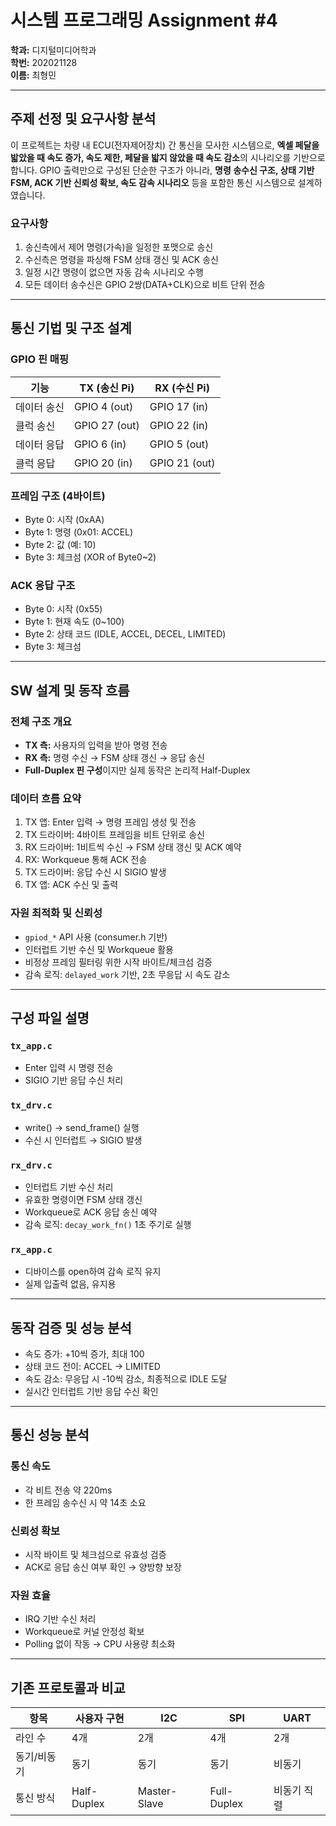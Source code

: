 
# 시스템 프로그래밍 Assignment #4

**학과:** 디지털미디어학과  
**학번:** 202021128  
**이름:** 최형민

---

## 주제 선정 및 요구사항 분석

이 프로젝트는 차량 내 ECU(전자제어장치) 간 통신을 모사한 시스템으로, **엑셀 페달을 밟았을 때 속도 증가, 속도 제한, 페달을 밟지 않았을 때 속도 감소**의 시나리오를 기반으로 합니다. GPIO 출력만으로 구성된 단순한 구조가 아니라, **명령 송수신 구조, 상태 기반 FSM, ACK 기반 신뢰성 확보, 속도 감속 시나리오** 등을 포함한 통신 시스템으로 설계하였습니다.

### 요구사항

1. 송신측에서 제어 명령(가속)을 일정한 포맷으로 송신  
2. 수신측은 명령을 파싱해 FSM 상태 갱신 및 ACK 송신  
3. 일정 시간 명령이 없으면 자동 감속 시나리오 수행  
4. 모든 데이터 송수신은 GPIO 2쌍(DATA+CLK)으로 비트 단위 전송  

---

## 통신 기법 및 구조 설계

### GPIO 핀 매핑

| 기능        | TX (송신 Pi) | RX (수신 Pi) |
|-------------|--------------|--------------|
| 데이터 송신 | GPIO 4 (out) | GPIO 17 (in) |
| 클럭 송신   | GPIO 27 (out)| GPIO 22 (in) |
| 데이터 응답 | GPIO 6 (in)  | GPIO 5 (out) |
| 클럭 응답   | GPIO 20 (in) | GPIO 21 (out)|

### 프레임 구조 (4바이트)

- Byte 0: 시작 (0xAA)  
- Byte 1: 명령 (0x01: ACCEL)  
- Byte 2: 값 (예: 10)  
- Byte 3: 체크섬 (XOR of Byte0~2)

### ACK 응답 구조

- Byte 0: 시작 (0x55)  
- Byte 1: 현재 속도 (0~100)  
- Byte 2: 상태 코드 (IDLE, ACCEL, DECEL, LIMITED)  
- Byte 3: 체크섬  

---

## SW 설계 및 동작 흐름

### 전체 구조 개요

- **TX 측:** 사용자의 입력을 받아 명령 전송  
- **RX 측:** 명령 수신 → FSM 상태 갱신 → 응답 송신  
- **Full-Duplex 핀 구성**이지만 실제 동작은 논리적 Half-Duplex  

### 데이터 흐름 요약

1. TX 앱: Enter 입력 → 명령 프레임 생성 및 전송  
2. TX 드라이버: 4바이트 프레임을 비트 단위로 송신  
3. RX 드라이버: 1비트씩 수신 → FSM 상태 갱신 및 ACK 예약  
4. RX: Workqueue 통해 ACK 전송  
5. TX 드라이버: 응답 수신 시 SIGIO 발생  
6. TX 앱: ACK 수신 및 출력

### 자원 최적화 및 신뢰성

- `gpiod_*` API 사용 (consumer.h 기반)  
- 인터럽트 기반 수신 및 Workqueue 활용  
- 비정상 프레임 필터링 위한 시작 바이트/체크섬 검증  
- 감속 로직: `delayed_work` 기반, 2초 무응답 시 속도 감소  

---

## 구성 파일 설명

### `tx_app.c`

- Enter 입력 시 명령 전송  
- SIGIO 기반 응답 수신 처리  

### `tx_drv.c`

- write() → send_frame() 실행  
- 수신 시 인터럽트 → SIGIO 발생  

### `rx_drv.c`

- 인터럽트 기반 수신 처리  
- 유효한 명령이면 FSM 상태 갱신  
- Workqueue로 ACK 응답 송신 예약  
- 감속 로직: `decay_work_fn()` 1초 주기로 실행  

### `rx_app.c`

- 디바이스를 open하여 감속 로직 유지  
- 실제 입출력 없음, 유지용  

---

## 동작 검증 및 성능 분석

- 속도 증가: +10씩 증가, 최대 100  
- 상태 코드 전이: ACCEL → LIMITED  
- 속도 감소: 무응답 시 -10씩 감소, 최종적으로 IDLE 도달  
- 실시간 인터럽트 기반 응답 수신 확인  

---

## 통신 성능 분석

### 통신 속도

- 각 비트 전송 약 220ms  
- 한 프레임 송수신 시 약 14초 소요  

### 신뢰성 확보

- 시작 바이트 및 체크섬으로 유효성 검증  
- ACK로 응답 송신 여부 확인 → 양방향 보장  

### 자원 효율

- IRQ 기반 수신 처리  
- Workqueue로 커널 안정성 확보  
- Polling 없이 작동 → CPU 사용량 최소화  

---

## 기존 프로토콜과 비교

| 항목 | 사용자 구현 | I2C | SPI | UART |
|------|--------------|-----|-----|------|
| 라인 수 | 4개 | 2개 | 4개 | 2개 |
| 동기/비동기 | 동기 | 동기 | 동기 | 비동기 |
| 통신 방식 | Half-Duplex | Master-Slave | Full-Duplex | 비동기 직렬 |
